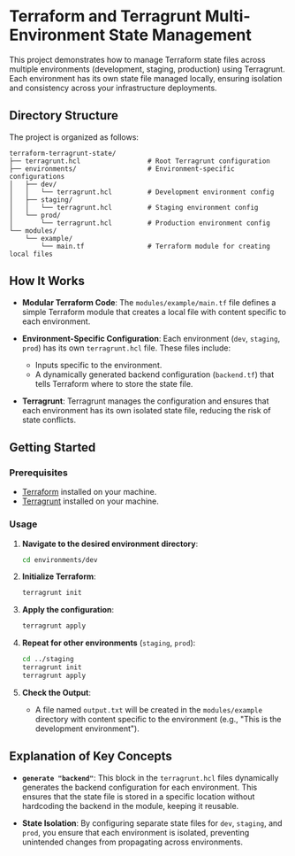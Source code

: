 # Terraform and Terragrunt Multi-Environment State Management

This project demonstrates how to manage Terraform state files across multiple environments (development, staging, production) using Terragrunt. Each environment has its own state file managed locally, ensuring isolation and consistency across your infrastructure deployments.

## Directory Structure

The project is organized as follows:

```
terraform-terragrunt-state/
├── terragrunt.hcl                 # Root Terragrunt configuration
├── environments/                  # Environment-specific configurations
│   ├── dev/
│   │   └── terragrunt.hcl         # Development environment config
│   ├── staging/
│   │   └── terragrunt.hcl         # Staging environment config
│   └── prod/
│       └── terragrunt.hcl         # Production environment config
└── modules/
    └── example/
        └── main.tf                # Terraform module for creating local files
```

## How It Works

- **Modular Terraform Code**: The `modules/example/main.tf` file defines a simple Terraform module that creates a local file with content specific to each environment.

- **Environment-Specific Configuration**: Each environment (`dev`, `staging`, `prod`) has its own `terragrunt.hcl` file. These files include:
  - Inputs specific to the environment.
  - A dynamically generated backend configuration (`backend.tf`) that tells Terraform where to store the state file.

- **Terragrunt**: Terragrunt manages the configuration and ensures that each environment has its own isolated state file, reducing the risk of state conflicts.

## Getting Started

### Prerequisites

- [Terraform](https://learn.hashicorp.com/tutorials/terraform/install-cli) installed on your machine.
- [Terragrunt](https://terragrunt.gruntwork.io/docs/getting-started/install/) installed on your machine.

### Usage

1. **Navigate to the desired environment directory**:
   ```bash
   cd environments/dev
   ```

2. **Initialize Terraform**:
   ```bash
   terragrunt init
   ```

3. **Apply the configuration**:
   ```bash
   terragrunt apply
   ```

4. **Repeat for other environments** (`staging`, `prod`):
   ```bash
   cd ../staging
   terragrunt init
   terragrunt apply
   ```

5. **Check the Output**:
   - A file named `output.txt` will be created in the `modules/example` directory with content specific to the environment (e.g., "This is the development environment").

## Explanation of Key Concepts

- **`generate "backend"`**: This block in the `terragrunt.hcl` files dynamically generates the backend configuration for each environment. This ensures that the state file is stored in a specific location without hardcoding the backend in the module, keeping it reusable.

- **State Isolation**: By configuring separate state files for `dev`, `staging`, and `prod`, you ensure that each environment is isolated, preventing unintended changes from propagating across environments.
